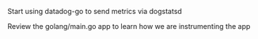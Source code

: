 Start using datadog-go to send metrics via dogstatsd

Review the golang/main.go app to learn how we are instrumenting the app

